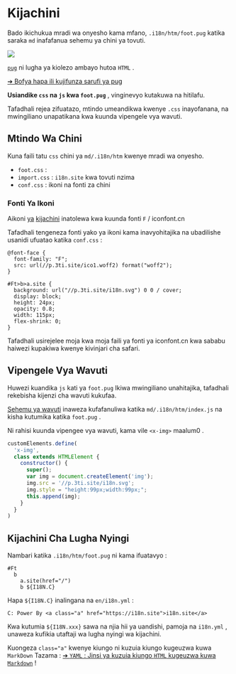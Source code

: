 # Kijachini

Bado ikichukua mradi wa onyesho kama mfano, `.i18n/htm/foot.pug` katika saraka `md` inafafanua sehemu ya chini ya tovuti.

![](https://p.3ti.site/1721286077.avif)

[`pug`](https://pugjs.org) ni lugha ya kiolezo ambayo hutoa `HTML` .

[➔ Bofya hapa ili kujifunza sarufi ya pug](https://pugjs.org)

**Usiandike `css` na `js` kwa `foot.pug`** , vinginevyo kutakuwa na hitilafu.

Tafadhali rejea zifuatazo, mtindo umeandikwa kwenye `.css` inayofanana, na mwingiliano unapatikana kwa kuunda vipengele vya wavuti.

## Mtindo Wa Chini

Kuna faili tatu `css` chini ya `md/.i18n/htm` kwenye mradi wa onyesho.

* `foot.css` :
* `import.css` : `i18n.site` kwa tovuti nzima
* `conf.css` : ikoni na fonti za chini

### Fonti Ya Ikoni

Aikoni [ya](https://www.iconfont.cn/?lang=zh) [kijachini](https://www.iconfont.cn/?lang=en-us) inatolewa kwa kuunda fonti `F` / iconfont.cn

Tafadhali tengeneza fonti yako ya ikoni kama inavyohitajika na ubadilishe usanidi ufuatao katika `conf.css` :

```
@font-face {
  font-family: "F";
  src: url(//p.3ti.site/ico1.woff2) format("woff2");
}

#Ft>b>a.site {
  background: url("//p.3ti.site/i18n.svg") 0 0 / cover;
  display: block;
  height: 24px;
  opacity: 0.8;
  width: 115px;
  flex-shrink: 0;
}
```

Tafadhali usirejelee moja kwa moja faili ya fonti ya iconfont.cn kwa sababu haiwezi kupakiwa kwenye kivinjari cha safari.

## Vipengele Vya Wavuti

Huwezi kuandika `js` kati ya `foot.pug` Ikiwa mwingiliano unahitajika, tafadhali rekebisha kijenzi cha wavuti kukufaa.

[Sehemu ya wavuti](https://www.freecodecamp.org/news/build-your-first-web-component/) inaweza kufafanuliwa katika `md/.i18n/htm/index.js` na kisha kutumika katika `foot.pug` .

Ni rahisi kuunda vipengee vya wavuti, kama vile `<x-img>` maalum0 .

```js
customElements.define(
  'x-img',
  class extends HTMLElement {
    constructor() {
      super();
      var img = document.createElement('img');
      img.src = '//p.3ti.site/i18n.svg';
      img.style = "height:99px;width:99px;";
      this.append(img);
    }
  }
)
```

## Kijachini Cha Lugha Nyingi

Nambari katika `.i18n/htm/foot.pug` ni kama ifuatavyo :

```
#Ft
  b
    a.site(href="/")
    b ${I18N.C}
```

Hapa `${I18N.C}` inalingana na `en/i18n.yml` :

```
C: Power By <a class="a" href="https://i18n.site">i18n.site</a>
```

Kwa kutumia `${I18N.xxx}` sawa na njia hii ya uandishi, pamoja na `i18n.yml` , unaweza kufikia utaftaji wa lugha nyingi wa kijachini.

Kuongeza `class="a"` kwenye kiungo ni kuzuia kiungo kugeuzwa kuwa `MarkDown` Tazama :
 [➔ `YAML` : Jinsi ya kuzuia kiungo `HTML` kugeuzwa kuwa `Markdown`](/i18/qa#H2) !